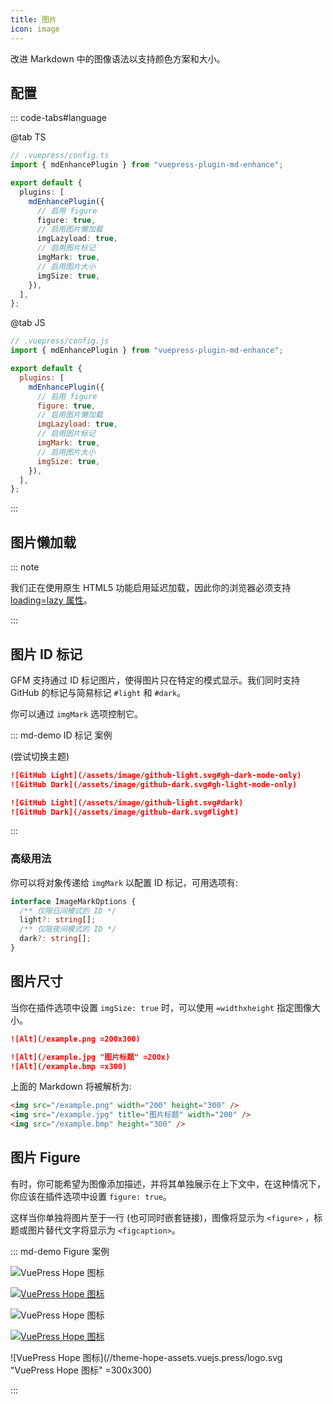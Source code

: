```yaml
---
title: 图片
icon: image
---
```


改进 Markdown 中的图像语法以支持颜色方案和大小。

<!-- more -->

## 配置

::: code-tabs#language

@tab TS

```ts {7-14}
// .vuepress/config.ts
import { mdEnhancePlugin } from "vuepress-plugin-md-enhance";

export default {
  plugins: [
    mdEnhancePlugin({
      // 启用 figure
      figure: true,
      // 启用图片懒加载
      imgLazyload: true,
      // 启用图片标记
      imgMark: true,
      // 启用图片大小
      imgSize: true,
    }),
  ],
};
```

@tab JS

```js {7-14}
// .vuepress/config.js
import { mdEnhancePlugin } from "vuepress-plugin-md-enhance";

export default {
  plugins: [
    mdEnhancePlugin({
      // 启用 figure
      figure: true,
      // 启用图片懒加载
      imgLazyload: true,
      // 启用图片标记
      imgMark: true,
      // 启用图片大小
      imgSize: true,
    }),
  ],
};
```

:::

<!-- #region after -->

## 图片懒加载

::: note

我们正在使用原生 HTML5 功能启用延迟加载，因此你的浏览器必须支持 [loading=lazy 属性](https://caniuse.com/loading-lazy-attr)。

:::

## 图片 ID 标记

GFM 支持通过 ID 标记图片，使得图片只在特定的模式显示。我们同时支持 GitHub 的标记与简易标记 `#light` 和 `#dark`。

你可以通过 `imgMark` 选项控制它。

::: md-demo ID 标记 案例

<AppearanceSwitch /> (尝试切换主题)

```md
![GitHub Light](/assets/image/github-light.svg#gh-dark-mode-only)
![GitHub Dark](/assets/image/github-dark.svg#gh-light-mode-only)

![GitHub Light](/assets/image/github-light.svg#dark)
![GitHub Dark](/assets/image/github-dark.svg#light)
```

:::

### 高级用法

你可以将对象传递给 `imgMark` 以配置 ID 标记，可用选项有:

```ts
interface ImageMarkOptions {
  /** 仅限日间模式的 ID */
  light?: string[];
  /** 仅限夜间模式的 ID */
  dark?: string[];
}
```

## 图片尺寸

当你在插件选项中设置 `imgSize: true` 时，可以使用 `=widthxheight` 指定图像大小。

```md
![Alt](/example.png =200x300)

![Alt](/example.jpg "图片标题" =200x)
![Alt](/example.bmp =x300)
```

上面的 Markdown 将被解析为:

```html
<img src="/example.png" width="200" height="300" />
<img src="/example.jpg" title="图片标题" width="200" />
<img src="/example.bmp" height="300" />
```

## 图片 Figure

有时，你可能希望为图像添加描述，并将其单独展示在上下文中，在这种情况下，你应该在插件选项中设置 `figure: true`。

这样当你单独将图片至于一行 (也可同时嵌套链接)，图像将显示为 `<figure>` ，标题或图片替代文字将显示为 `<figcaption>`。

::: md-demo Figure 案例

![VuePress Hope 图标](/favicon.ico)

[![VuePress Hope 图标](/favicon.ico)](https://theme-hope.vuejs.press/)

![VuePress Hope 图标](/favicon.ico "VuePress Hope 图标")

[![VuePress Hope 图标](/favicon.ico "VuePress Hope 图标")](https://theme-hope.vuejs.press/)

![VuePress Hope 图标](//theme-hope-assets.vuejs.press/logo.svg "VuePress Hope 图标" =300x300)

:::

<script setup lang="ts">
import AppearanceSwitch from "@theme-hope/modules/outlook/components/AppearanceSwitch";
</script>

<!-- #endregion after -->
